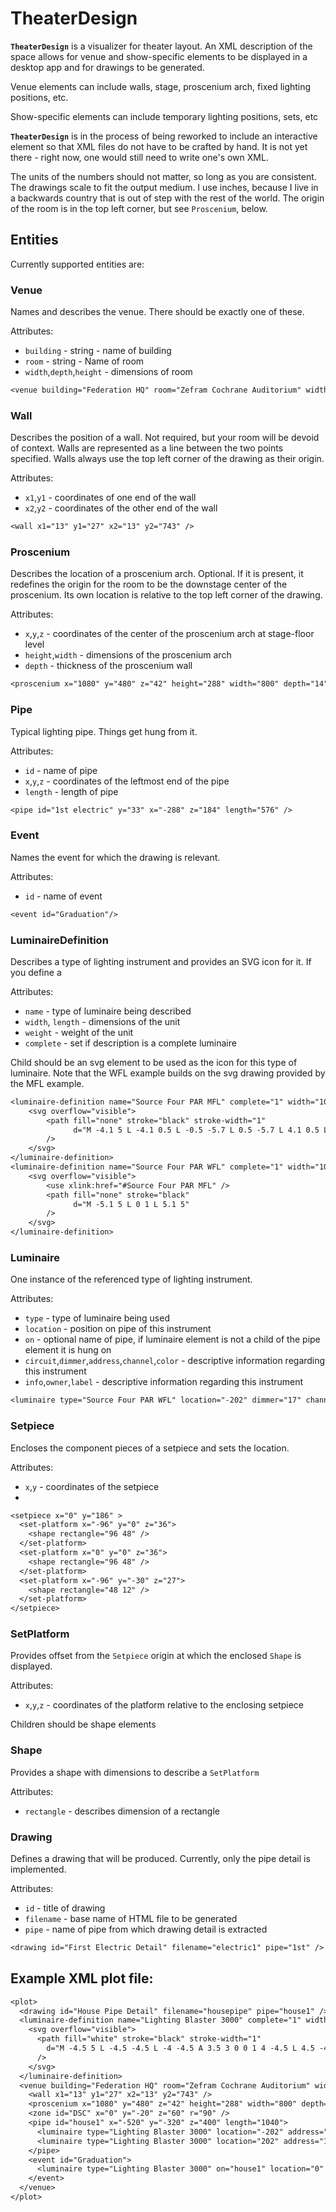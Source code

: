 # TheaterDesign

**`TheaterDesign`** is a visualizer for theater layout. 
An XML description of the space allows for venue and show-specific elements to be displayed in a desktop
app and for drawings to be generated.

Venue elements can include walls, stage, proscenium arch, fixed lighting positions, etc.

Show-specific elements can include temporary lighting positions, sets, etc

**`TheaterDesign`** is in the process of being reworked to include an interactive element so that XML
files do not have to be crafted by hand.
It is not yet there - right now, one would still need to write one's own XML.


The units of the numbers should not matter, so long as you are consistent. The drawings scale to fit the output medium.
I use inches, because I live in a backwards country that is out of step with the rest of the world.
The origin of the room is in the top left corner, but see `Proscenium`, below.

## Entities

Currently supported entities are:

### Venue

Names and describes the venue. There should be exactly one of these.

Attributes:
- `building` - string - name of building
- `room` - string - Name of room
- `width`,`depth`,`height` - dimensions of room

```dtd
<venue building="Federation HQ" room="Zefram Cochrane Auditorium" width="2160" depth="2160" height="1080" />
```  

### Wall

Describes the position of a wall. Not required, but your room will be devoid of context.
Walls are represented as a line between the two points specified.
Walls always use the top left corner of the drawing as their origin.

Attributes:
- `x1`,`y1` - coordinates of one end of the wall
- `x2`,`y2` - coordinates of the other end of the wall

```dtd
<wall x1="13" y1="27" x2="13" y2="743" />
```  

### Proscenium

Describes the location of a proscenium arch.
Optional.
If it is present, it redefines the origin for the room to be the downstage center of the proscenium.
Its own location is relative to the top left corner of the drawing.

Attributes:
- `x`,`y`,`z` - coordinates of the center of the proscenium arch at stage-floor level
- `height`,`width` - dimensions of the proscenium arch
- `depth` - thickness of the proscenium wall

```dtd
<proscenium x="1080" y="480" z="42" height="288" width="800" depth="14"/>
```

### Pipe

Typical lighting pipe.
Things get hung from it. 

Attributes:
- `id` - name of pipe
- `x`,`y`,`z` - coordinates of the leftmost end of the pipe
- `length` - length of pipe

```dtd
<pipe id="1st electric" y="33" x="-288" z="184" length="576" />
```

### Event

Names the event for which the drawing is relevant.

Attributes:
- `id` - name of event

```dtd
<event id="Graduation"/>
```

### LuminaireDefinition

Describes a type of lighting instrument and provides an SVG icon for it. If you define a

Attributes:
- `name` - type of luminaire being described
- `width`, `length` - dimensions of the unit
- `weight` - weight of the unit
- `complete` - set if description is a complete luminaire

Child should be an svg element to be used as the icon for this type of luminaire.
Note that the WFL example builds on the svg drawing provided by the MFL example.

```dtd
<luminaire-definition name="Source Four PAR MFL" complete="1" width="10" length="11" weight="9.8" >
    <svg overflow="visible">
        <path fill="none" stroke="black" stroke-width="1"
              d="M -4.1 5 L -4.1 0.5 L -0.5 -5.7 L 0.5 -5.7 L 4.1 0.5 L 4.1 5 Z"
        />
    </svg>
</luminaire-definition>
<luminaire-definition name="Source Four PAR WFL" complete="1" width="10" length="11" weight="9.8" >
    <svg overflow="visible">
        <use xlink:href="#Source Four PAR MFL" />
        <path fill="none" stroke="black"
              d="M -5.1 5 L 0 1 L 5.1 5"
        />
    </svg>
</luminaire-definition>
```

### Luminaire

One instance of the referenced type of lighting instrument.

Attributes:
- `type` - type of luminaire being used
- `location` - position on pipe of this instrument
- `on` - optional name of pipe, if luminaire element is not a child of the pipe element it is hung on 
- `circuit`,`dimmer`,`address`,`channel`,`color` - descriptive information regarding this instrument
- `info`,`owner`,`label` - descriptive information regarding this instrument

[//]: # (- `target` - set if description is a complete luminaire)

[//]: # (- `rotation` - set if description is a complete luminaire)

```dtd
<luminaire type="Source Four PAR WFL" location="-202" dimmer="17" channel="36" color="R61" label="Center" />
```

### Setpiece

Encloses the component pieces of a setpiece and sets the location.

Attributes:
- `x`,`y` - coordinates of the setpiece
- 
```dtd
<setpiece x="0" y="186" >
  <set-platform x="-96" y="0" z="36">
    <shape rectangle="96 48" />
  </set-platform>
  <set-platform x="0" y="0" z="36">
    <shape rectangle="96 48" />
  </set-platform>
  <set-platform x="-96" y="-30" z="27">
    <shape rectangle="48 12" />
  </set-platform>
</setpiece>

```

### SetPlatform

Provides offset from the `Setpiece` origin at which the enclosed `Shape` is displayed.

Attributes:
- `x`,`y`,`z` - coordinates of the platform relative to the enclosing setpiece

Children should be shape elements

### Shape

Provides a shape with dimensions to describe a `SetPlatform`

Attributes:
- `rectangle` - describes dimension of a rectangle

### Drawing

Defines a drawing that will be produced. Currently, only the pipe detail is implemented.

Attributes:
- `id` - title of drawing
- `filename` - base name of HTML file to be generated
- `pipe` - name of pipe from which drawing detail is extracted

```dtd
<drawing id="First Electric Detail" filename="electric1" pipe="1st" />
```

## Example XML plot file:

```dtd
<plot>
  <drawing id="House Pipe Detail" filename="housepipe" pipe="house1" />
  <luminaire-definition name="Lighting Blaster 3000" complete="1" width="8" length="9" weight="14.5" >
    <svg overflow="visible">
      <path fill="white" stroke="black" stroke-width="1"
        d="M -4.5 5 L -4.5 -4.5 L -4 -4.5 A 3.5 3 0 0 1 4 -4.5 L 4.5 -4.5 L 4.5 5 L 5 6 L 5 6.5 L -5 6.5 L -5 6 Z"
      />
    </svg>
  </luminaire-definition>
  <venue building="Federation HQ" room="Zefram Cochrane Auditorium" width="2160" depth="2160" height="1080">
    <wall x1="13" y1="27" x2="13" y2="743" />
    <proscenium x="1080" y="480" z="42" height="288" width="800" depth="14"/>
    <zone id="DSC" x="0" y="-20" z="60" r="90" />
    <pipe id="house1" x="-520" y="-320" z="400" length="1040">
      <luminaire type="Lighting Blaster 3000" location="-202" address="1" channel="1" target="DSC" label="Center Left" />
      <luminaire type="Lighting Blaster 3000" location="202" address="101" channel="2" target="DSC" label="Center Right" />
    </pipe>
    <event id="Graduation">
      <luminaire type="Lighting Blaster 3000" on="house1" location="0" address="201" channel="3" target="DSC" label="Center" />
    </event>
  </venue>
</plot>
```  